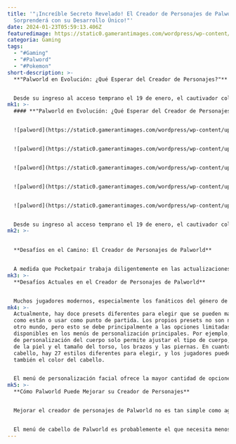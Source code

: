 ```yaml
---
title: '"¡Increíble Secreto Revelado! El Creador de Personajes de Palworld ¡Te
  Sorprenderá con su Desarrollo Único!"'
date: 2024-01-23T05:59:13.406Z
featuredimage: https://static0.gamerantimages.com/wordpress/wp-content/uploads/2024/01/palworld-three-avatars-in-front-of-open-world-background-2.jpg?q=50&fit=contain&w=1140&h=&dpr=1.5
categoria: Gaming
tags:
  - "#Gaming"
  - "#Palword"
  - "#Pokemon"
short-description: >-
  **"Palworld en Evolución: ¿Qué Esperar del Creador de Personajes?"**


  Desde su ingreso al acceso temprano el 19 de enero, el cautivador coleccionista de criaturas de mundo abierto de Pocketpair, Palworld, ha dejado una huella duradera en los jugadores. El desarrollador se ha comprometido a continuar con actualizaciones constantes para mejorar aún más la experiencia del juego. Lo que originalmente se esperaba que fuera sim
mk1: >-
  #### **"Palworld en Evolución: ¿Qué Esperar del Creador de Personajes?"**


  ![palword](https://static0.gamerantimages.com/wordpress/wp-content/uploads/2024/01/palworld-character-creator-presets-menu.jpg?q=50&fit=contain&w=750&h=415&dpr=1.5 "palword")


  ![palword](https://static0.gamerantimages.com/wordpress/wp-content/uploads/2024/01/palworld-character-creator-body-menu.jpg?q=50&fit=contain&w=750&h=415&dpr=1.5 "palword")


  ![palword](https://static0.gamerantimages.com/wordpress/wp-content/uploads/2024/01/palworld-character-creator-face-menu.jpg?q=50&fit=contain&w=750&h=415&dpr=1.5 "palword")


  ![palword](https://static0.gamerantimages.com/wordpress/wp-content/uploads/2024/01/palworld-character-creator-hair-menu.jpg?q=50&fit=contain&w=750&h=415&dpr=1.5 "palword")


  ![palword](https://static0.gamerantimages.com/wordpress/wp-content/uploads/2024/01/palworld-character-creator-voice-menu.jpg?q=50&fit=contain&w=750&h=415&dpr=1.5 "palword")


  Desde su ingreso al acceso temprano el 19 de enero, el cautivador coleccionista de criaturas de mundo abierto de Pocketpair, Palworld, ha dejado una huella duradera en los jugadores. El desarrollador se ha comprometido a continuar con actualizaciones constantes para mejorar aún más la experiencia del juego. Lo que originalmente se esperaba que fuera simplemente un meme ha sorprendido genuinamente a la comunidad de juegos, ofreciendo una experiencia reminiscente de Pokémon y ARK: Survival Evolved, pero que aún logra destacarse. Aunque Palworld ya es un gran éxito, su estado de acceso temprano lo coloca al comienzo de un largo camino de actualizaciones y mejoras.
mk2: >-
  

  **Desafíos en el Camino: El Creador de Personajes de Palworld**


  A medida que Pocketpair trabaja diligentemente en las actualizaciones de Palworld durante su período de acceso temprano, hay una característica específica que debería considerar renovar en el proceso: el creador de personajes. A pesar de su vasto mundo y su jugabilidad multifacética, el creador de personajes de Palworld es insatisfactorio en este momento, ofreciendo opciones de personalización bastante limitadas y poco emocionantes para los avatares. Dado que Palworld es un juego altamente integral, su creador de personajes debería seguir la misma línea, permitiendo a los jugadores crear una identidad verdaderamente única en un mundo rebosante de posibilidades.
mk3: >-
  **Desafíos Actuales en el Creador de Personajes de Palworld**


  Muchos jugadores modernos, especialmente los fanáticos del género de rol, desean y esperan un cierto nivel de personalización de personajes en los juegos que juegan. Aquellos que anhelan crear una experiencia única para sí mismos sienten que la originalidad de su personaje personalizado es crucial, por lo que cuantas más opciones de personalización tenga el creador de personajes de un juego, mejor. Desafortunadamente, aunque Palworld ofrece, por lo demás, una impresionante variedad de características de juego, su creador de personajes no cumple con las expectativas modernas.
mk4: >-
  Actualmente, hay doce presets diferentes para elegir que se pueden mantener
  como están o usar como punto de partida. Los propios presets no son nada del
  otro mundo, pero esto se debe principalmente a las opciones limitadas
  disponibles en los menús de personalización principales. Por ejemplo, el menú
  de personalización del cuerpo solo permite ajustar el tipo de cuerpo, el color
  de la piel y el tamaño del torso, los brazos y las piernas. En cuanto al
  cabello, hay 27 estilos diferentes para elegir, y los jugadores pueden ajustar
  también el color del cabello.


  El menú de personalización facial ofrece la mayor cantidad de opciones, ya que los jugadores pueden elegir entre veintiún tipos de cara y once tipos de ojos diferentes. Además, tanto el color de ojos como el color de cejas se pueden cambiar utilizando colores preestablecidos o colores personalizados, junto con controles deslizantes de saturación y brillo para agregar más detalles. Finalmente, el menú de voz tiene seis voces diferentes disponibles, lo que se considera promedio para un juego como Palworld. A pesar de las opciones de personalización de personajes que ofrece Palworld, sigue siendo muy limitado en comparación con muchos juegos de rol modernos.
mk5: >-
  **Cómo Palworld Puede Mejorar su Creador de Personajes**


  Mejorar el creador de personajes de Palworld no es tan simple como agregar más opciones, ya que Pocketpair debe considerar primero qué agrega al juego y cómo contribuirá a su creatividad. Por ejemplo, en lugar de simplemente permitir ajustar el tamaño del cuerpo del personaje, los jugadores podrían apreciar la capacidad de ajustar la forma del cuerpo, una característica que muchos juegos de rol implementan hoy en día. Además, aunque la personalización facial de Palworld es la más extensa, aún podría ofrecer opciones más detalladas, como controles deslizantes para el tamaño y la forma de rasgos faciales como los ojos, cejas, nariz, boca, orejas, barbilla y mandíbula.


  El menú de cabello de Palworld es probablemente el que necesita menos trabajo, aunque la opción de vello facial sería una adición bienvenida, ya que la única forma actual de agregarlo es comenzar con un preset que ya lo incluya. Si el clon de Pokémon de Pocketpair agregara estas características y más al creador de personajes del juego, ciertamente lo llevaría más allá de donde está ahora y ofrecería a los jugadores algo más parecido a lo que se ve típicamente en los juegos de rol modernos.
---
```

